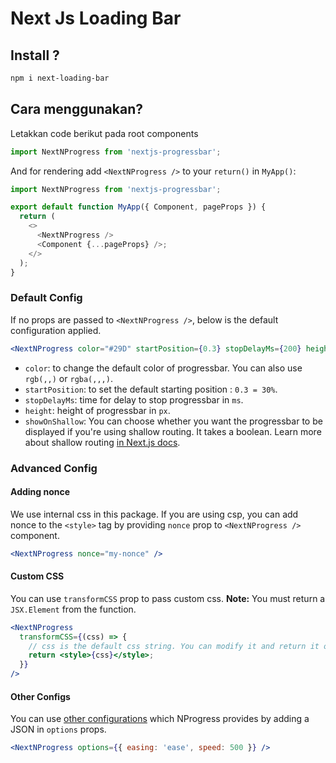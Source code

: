 # Next Js Loading Bar

## Install ?

```bash
npm i next-loading-bar
```

## Cara menggunakan?

Letakkan code berikut pada root components

```js
import NextNProgress from 'nextjs-progressbar';
```

And for rendering add `<NextNProgress />` to your `return()` in `MyApp()`:

```js
import NextNProgress from 'nextjs-progressbar';

export default function MyApp({ Component, pageProps }) {
  return (
    <>
      <NextNProgress />
      <Component {...pageProps} />;
    </>
  );
}
```

### Default Config

If no props are passed to `<NextNProgress />`, below is the default configuration applied.

```jsx
<NextNProgress color="#29D" startPosition={0.3} stopDelayMs={200} height={3} showOnShallow={true} />
```

- `color`: to change the default color of progressbar. You can also use `rgb(,,)` or `rgba(,,,)`.
- `startPosition`: to set the default starting position : `0.3 = 30%`.
- `stopDelayMs`: time for delay to stop progressbar in `ms`.
- `height`: height of progressbar in `px`.
- `showOnShallow`: You can choose whether you want the progressbar to be displayed if you're using shallow routing. It takes a boolean. Learn more about shallow routing [in Next.js docs](https://nextjs.org/docs/routing/shallow-routing).

### Advanced Config

#### Adding nonce

We use internal css in this package. If you are using csp, you can add nonce to the `<style>` tag by providing `nonce` prop to `<NextNProgress />` component.

```jsx
<NextNProgress nonce="my-nonce" />
```

#### Custom CSS

You can use `transformCSS` prop to pass custom css.
**Note:** You must return a `JSX.Element` from the function.

```jsx
<NextNProgress
  transformCSS={(css) => {
    // css is the default css string. You can modify it and return it or return your own css.
    return <style>{css}</style>;
  }}
/>
```

#### Other Configs

You can use [other configurations](https://github.com/rstacruz/nprogress#configuration) which NProgress provides by adding a JSON in `options` props.

```jsx
<NextNProgress options={{ easing: 'ease', speed: 500 }} />
```
